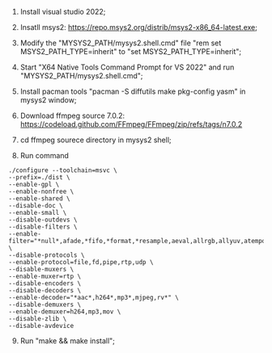 1. Install visual studio 2022; 

2. Insatll msys2: https://repo.msys2.org/distrib/msys2-x86_64-latest.exe; 

3. Modify the "MYSYS2_PATH/mysys2.shell.cmd" file "rem set MSYS2_PATH_TYPE=inherit" to "set MSYS2_PATH_TYPE=inherit"; 

4. Start "X64 Native Tools Command Prompt for VS 2022" and run "MYSYS2_PATH/mysys2.shell.cmd"; 

5. Install pacman tools "pacman -S diffutils make pkg-config yasm" in mysys2 window; 

6. Download ffmpeg source 7.0.2: https://codeload.github.com/FFmpeg/FFmpeg/zip/refs/tags/n7.0.2

7. cd ffmpeg sourece directory in mysys2 shell; 

8. Run command
```
./configure --toolchain=msvc \
--prefix=./dist \
--enable-gpl \
--enable-nonfree \
--enable-shared \
--disable-doc \
--enable-small \
--disable-outdevs \
--disable-filters \
--enable-filter="*null*,afade,*fifo,*format,*resample,aeval,allrgb,allyuv,atempo,pan,*bars,color,*key,crop,draw*,eq*,framerate,*_qsv,*_vaapi,*v4l2*,hw*,scale,volume,test*" \
--disable-protocols \
--enable-protocol=file,fd,pipe,rtp,udp \
--disable-muxers \
--enable-muxer=rtp \
--disable-encoders \
--disable-decoders \
--enable-decoder="*aac*,h264*,mp3*,mjpeg,rv*" \
--disable-demuxers \
--enable-demuxer=h264,mp3,mov \
--disable-zlib \
--disable-avdevice
```

9. Run "make && make install";